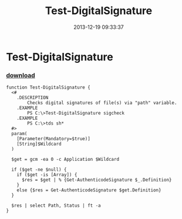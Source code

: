 ﻿---
pid:            4717
parent:         0
children:       
poster:         greg zakharov
title:          Test-DigitalSignature
date:           2013-12-19 09:33:37
description:    
format:         posh
---

# Test-DigitalSignature

### [download](4717.ps1)  



```posh
function Test-DigitalSignature {
  <#
    .DESCRIPTION
        Checks digital signatures of file(s) via "path" variable.
    .EXAMPLE
        PS C:\>Test-DigitalSignature sigcheck
    .EXAMPLE
        PS C:\>tds sh*
  #>
  param(
    [Parameter(Mandatory=$true)]
    [String]$Wildcard
  )
  
  $get = gcm -ea 0 -c Application $Wildcard
  
  if ($get -ne $null) {
    if ($get -is [Array]) {
      $res = $get | % {Get-AuthenticodeSignature $_.Definition}
    }
    else {$res = Get-AuthenticodeSignature $get.Definition}
  }
  
  $res | select Path, Status | ft -a
}
```
